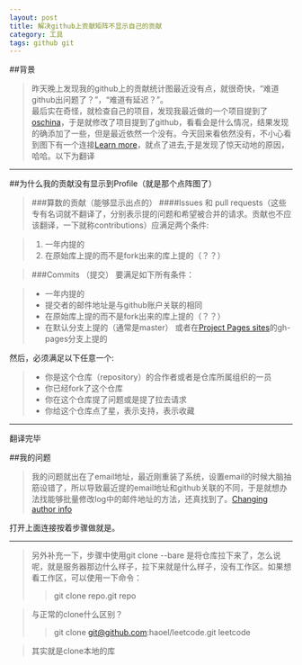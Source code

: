 ```yaml
---
layout: post
title: 解决github上贡献矩阵不显示自己的贡献
category: 工具
tags: github git 
---
```

##背景

> 昨天晚上发现我的github上的贡献统计图最近没有点，就很奇快，“难道github出问题了？”，“难道有延迟？”。  
最后实在奇怪，就检查自己的项目，发现我最近做的一个项目提到了[oschina](git.oschina.net上)，于是就修改了项目提到了github，看看会是什么情况，结果发现的确添加了一些，但是最近依然一个没有。今天回来看依然没有，不小心看到图下有一个连接[Learn more](https://help.github.com/articles/why-are-my-contributions-not-showing-up-on-my-profile)，就点了进去,于是发现了惊天动地的原因，哈哈。以下为翻译

---

##为什么我的贡献没有显示到Profile（就是那个点阵图了）
> ###算数的贡献（能够显示出点的）
> ####Issues 和 pull requests（这些专有名词就不翻译了，分别表示提的问题和希望被合并的请求。贡献也不应该翻译，一下就称contributions）应满足两个条件:  

> 1. 一年内提的
> 2. 在原始库上提的而不是fork出来的库上提的（？？）

> ###Commits （提交）
> 要满足如下所有条件：  

> - 一年内提的
> - 提交者的邮件地址是与github账户关联的相同
> - 在原始库上提的而不是fork出来的库上提的（？？）
> - 在默认分支上提的（通常是master） 或者在[Project Pages sites](https://help.github.com/articles/user-organization-and-project-pages/#project-pages)的gh-pages分支上提的

然后，必须满足以下任意一个:
 
> * 你是这个仓库（repository）的合作者或者是仓库所属组织的一员
> * 你已经fork了这个仓库
> * 你在这个仓库提了问题或是提了拉去请求
> * 你给这个仓库点了星，表示支持，表示收藏
 
---
翻译完毕

##我的问题
> 我的问题就出在了email地址，最近刚重装了系统，设置email的时候大脑抽筋设错了，所以导致最近提的email地址和github关联的不同，于是就想办法找能够批量修改log中的邮件地址的方法，还真找到了。[Changing author info](https://help.github.com/articles/changing-author-info/)

打开上面连接按着步骤做就是。

---
> 另外补充一下，步骤中使用git clone --bare 是将仓库拉下来了，怎么说呢，就是服务器那边什么样子，拉下来就是什么样子，没有工作区。如果想看工作区，可以使用一下命令：  
> > git clone repo.git repo  

> 与正常的clone什么区别？  
> > git clone git@github.com:haoel/leetcode.git leetcode  

> 其实就是clone本地的库

